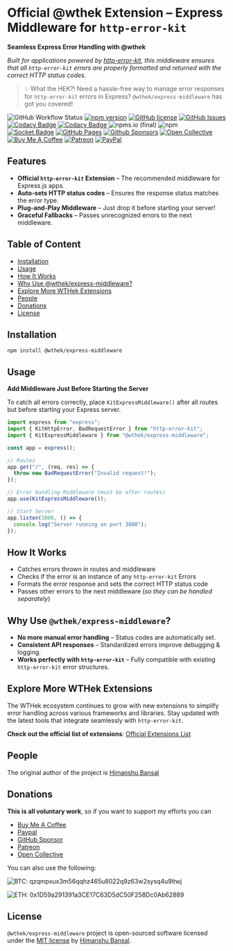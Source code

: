 # Official @wthek Extension – Express Middleware for `http-error-kit`

**Seamless Express Error Handling with @wthek**

_Built for applications powered by [http-error-kit][http-error-kit], this middleware ensures that all `http-error-kit` errors are properly formatted and returned with the correct HTTP status codes._

> 💡 What the HEK?! Need a hassle-free way to manage error responses for `http-error-kit` errors in Express? `@wthek/express-middleware` has got you covered!

![GitHub Workflow Status](https://img.shields.io/github/actions/workflow/status/skillnter/wthek-express-middleware/main.yml)
[![npm version](https://img.shields.io/npm/v/%40wthek%2Fexpress-middleware?color=brightgreen)](https://www.npmjs.com/package/@wthek/express-middleware)
[![GitHub license](https://img.shields.io/github/license/skillnter/wthek-express-middleware?color=brightgreen)](LICENSE)
[![GitHub Issues](https://img.shields.io/github/issues/Skillnter/wthek-express-middleware)](https://github.com/Skillnter/http-error-kit/issues)
[![Codacy Badge](https://app.codacy.com/project/badge/Coverage/0253b86279f7475c9e82d67d5f55c30c)](https://app.codacy.com/gh/Skillnter/wthek-express-middleware/dashboard?utm_source=gh&utm_medium=referral&utm_content=&utm_campaign=Badge_coverage)
[![Codacy Badge](https://app.codacy.com/project/badge/Grade/0253b86279f7475c9e82d67d5f55c30c)](https://app.codacy.com/gh/Skillnter/wthek-express-middleware/dashboard?utm_source=gh&utm_medium=referral&utm_content=&utm_campaign=Badge_grade)
![npms.io (final)](https://img.shields.io/npms-io/maintenance-score/%40wthek%2Fexpress-middleware?color=brightgreen)
![npm](https://img.shields.io/npm/dy/%40wthek%2Fexpress-middleware)
[![Socket Badge](https://socket.dev/api/badge/npm/package/@wthek/express-middleware/1.0.0)](https://socket.dev/npm/package/@wthek/express-middleware/overview/1.0.0)
[![GitHub Pages](https://img.shields.io/badge/GitHub%20Pages-121013?logo=github&logoColor=white)](https://skillnter.github.io/wthek-express-middleware/)
[![Github Sponsors](https://img.shields.io/badge/GitHub%20Sponsors-30363D?&logo=GitHub-Sponsors&logoColor=EA4AAA)](https://github.com/sponsors/Skillnter)
[![Open Collective](https://img.shields.io/badge/Open%20Collective-3385FF?logo=open-collective&logoColor=white)](https://opencollective.com/skillnter)
[![Buy Me A Coffee](https://img.shields.io/badge/Buy%20Me%20a%20Coffee-ffdd00?&logo=buy-me-a-coffee&logoColor=black)](https://www.buymeacoffee.com/skillnter)
[![Patreon](https://img.shields.io/badge/Patreon-F96854?logo=patreon&logoColor=white)](https://www.patreon.com/skillnter)
[![PayPal](https://img.shields.io/badge/PayPal-003087?logo=paypal&logoColor=fff)](https://www.paypal.me/skillnte)

## Features

-   **Official `http-error-kit` Extension** – The recommended middleware for Express.js apps.
-   **Auto-sets HTTP status codes** – Ensures the response status matches the error type.
-   **Plug-and-Play Middleware** – Just drop it before starting your server!
-   **Graceful Fallbacks** – Passes unrecognized errors to the next middleware.

## Table of Content

-   [Installation](#installation)
-   [Usage](#usage)
-   [How It Works](#how-it-works)
-   [Why Use @wthek/express-middleware?](#why-use-wthekexpress-middleware)
-   [Explore More WTHek Extensions](#explore-more-wthek-extensions)
-   [People](#people)
-   [Donations](#donations)
-   [License](#license)

## Installation

```console
npm install @wthek/express-middleware
```

## Usage

**Add Middleware Just Before Starting the Server**

To catch all errors correctly, place `KitExpressMiddleware()` after all routes but before starting your Express server.

```Javascript
import express from "express";
import { KitHttpError, BadRequestError } from "http-error-kit";
import { KitExpressMiddleware } from "@wthek/express-middleware";

const app = express();

// Routes
app.get("/", (req, res) => {
  throw new BadRequestError("Invalid request!");
});

// Error Handling Middleware (must be after routes)
app.use(KitExpressMiddleware());

// Start Server
app.listen(3000, () => {
  console.log("Server running on port 3000");
});
```

## How It Works

-   Catches errors thrown in routes and middleware
-   Checks if the error is an instance of any `http-error-kit` Errors
-   Formats the error response and sets the correct HTTP status code
-   Passes other errors to the next middleware (_so they can be handled separately_)

## Why Use `@wthek/express-middleware`?

-   **No more manual error handling** – Status codes are automatically set.
-   **Consistent API responses** – Standardized errors improve debugging & logging.
-   **Works perfectly with `http-error-kit`** – Fully compatible with existing `http-error-kit` error structures.

## Explore More WTHek Extensions

The WTHek ecosystem continues to grow with new extensions to simplify error handling across various frameworks and libraries. Stay updated with the latest tools that integrate seamlessly with `http-error-kit`.

**Check out the official list of extensions**: [Official Extensions List](https://github.com/Skillnter/http-error-kit/wiki/Official-Extensions-List)

## People

The original author of the project is [Himanshu Bansal][skillnter]

## Donations

**This is all voluntary work**, so if you want to support my efforts you can

-   [Buy Me A Coffee](https://www.buymeacoffee.com/skillnter)
-   [Paypal](https://www.paypal.me/skillnte)
-   [GitHub Sponsor](https://github.com/sponsors/Skillnter)
-   [Patreon](https://www.patreon.com/skillnter)
-   [Open Collective](https://opencollective.com/skillnter)

You can also use the following:

![BTC: qzqmpxux3m56qqhz465u8022q9z63w2sysq4u9ltwj](https://img.shields.io/badge/BTC-qzqmpxux3m56qqhz465u8022q9z63w2sysq4u9ltwj-brightgreen)

![ETH: 0x1D59a291391a3CE17C63D5dC50F258Dc0Ab62889](https://img.shields.io/badge/ETH-0x1D59a291391a3CE17C63D5dC50F258Dc0Ab62889-brightgreen)

## License

`@wthek/express-middleware` project is open-sourced software licensed under the [MIT license](LICENSE) by [Himanshu Bansal][skillnter].

[skillnter]: https://github.com/Skillnter/
[http-error-kit]: https://www.npmjs.com/package/http-error-kit
